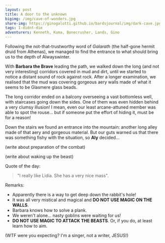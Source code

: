 ```yaml
---
layout: post
title: A door to the unknown
bigimg: /img/cave-of-wonders.jpg
share-img: https://ginogalotti.github.io/bardsjournal/img/dark-cave.jpg
tags: I-didnt-die
adventurers: Kenneth, Kuma, Bonecrusher, Lands, Gino
---
```


Following the not-that-trustworthy word of *Galarath* (the half-gone hermit druid from Athenas), we managed to find the entrance to what should bring us to the depth of Alwayswinter.

With **Barbara the Brave** leading the path, we walked down the long (and not very interesting) corridors covered in mud and dirt, until we started to notice a distant sound of rock against rock. After a longer examination, we realised that the mud was covering gorgeous aery walls made of what it seems to be Glasmere glass beads.

The long corridor ended on a balcony overseeing a vast bottomless well, with staircases going down the sides. One of them was even hidden behind a very clumsy illusion! I mean, even our least arcane-attuned member was able to spot the rouse... but if someone put the effort of hiding it, must be for a reason!

Down the stairs we found an entrance into the mountain: another long alley made of that aery and gorgeous material. But our guts warned us that there was something fishy with the situation, so **Aly** decided... 

(write about preparation of the combat)

(write about waking up the beast)

Quote of the day: 
> "I really like Lidia. She has a very nice mass". 

Remarks:

* Apparently there is a way to get deep down the rabbit's hole!
* It was all very mistical and magical and **DO NOT USE MAGIC ON THE WALLS**.
* Barbara knows how to solve a plank.
* We weren't alone... nasty goblins were waiting for us!
* **DO NOT USE MAGIC TO ATTACK THE BEASTS**. Or, if you do, at least learn how to aim.

(WTF were you expecting? I'm a singer, not a writer, JESUS!)
